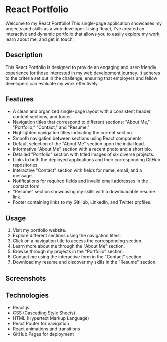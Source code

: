 # React Portfolio

Welcome to my React Portfolio! This single-page application showcases my projects and skills as a web developer. Using React, I've created an interactive and dynamic portfolio that allows you to easily explore my work, learn about me, and get in touch.


## Description

This React Portfolio is designed to provide an engaging and user-friendly experience for those interested in my web development journey. It adheres to the criteria set out in the challenge, ensuring that employers and fellow developers can evaluate my work effectively.

## Features

- A clean and organized single-page layout with a consistent header, content sections, and footer.
- Navigation titles that correspond to different sections: "About Me," "Portfolio," "Contact," and "Resume."
- Highlighted navigation titles indicating the current section.
- Smooth navigation between sections using React components.
- Default selection of the "About Me" section upon the initial load.
- Informative "About Me" section with a recent photo and a short bio.
- Detailed "Portfolio" section with titled images of six diverse projects.
- Links to both the deployed applications and their corresponding GitHub repositories.
- Interactive "Contact" section with fields for name, email, and a message.
- Notifications for required fields and invalid email addresses in the contact form.
- "Resume" section showcasing my skills with a downloadable resume link.
- Footer containing links to my GitHub, LinkedIn, and Twitter profiles.

## Usage

1. Visit my portfolio website.
2. Explore different sections using the navigation titles.
3. Click on a navigation title to access the corresponding section.
4. Learn more about me through the "About Me" section.
5. Browse through my projects in the "Portfolio" section.
6. Contact me using the interactive form in the "Contact" section.
7. Download my resume and discover my skills in the "Resume" section.

## Screenshots



## Technologies

- React.js
- CSS (Cascading Style Sheets)
- HTML (Hypertext Markup Language)
- React Router for navigation
- React animations and transitions
- GitHub Pages for deployment


